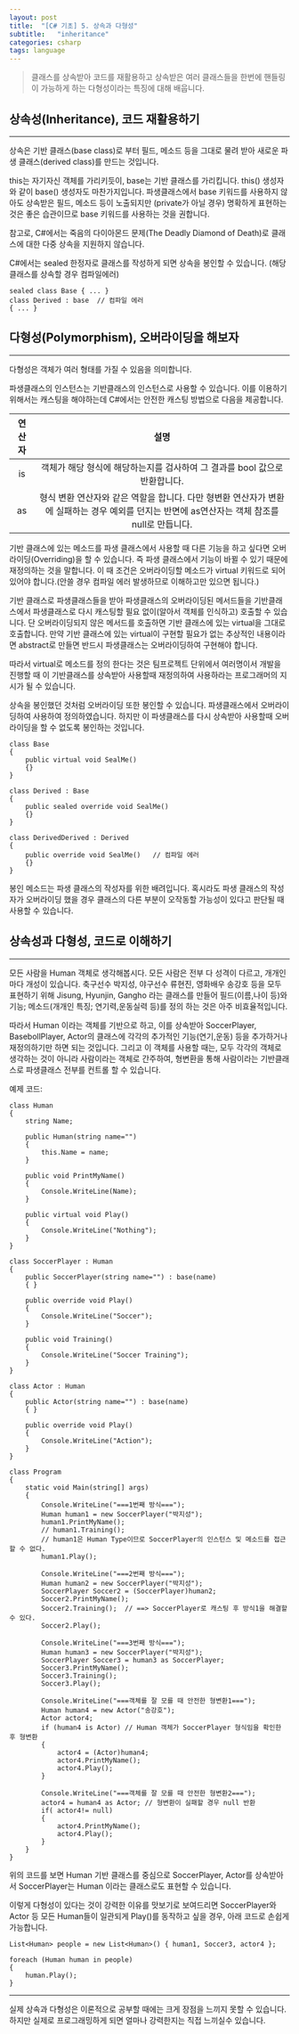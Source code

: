 ```yaml
---
layout: post
title:  "[C# 기초] 5. 상속과 다형성"
subtitle:   "inheritance"
categories: csharp
tags: language
---
```


> 클래스를 상속받아 코드를 재활용하고 상속받은 여러 클래스들을 한번에 핸들링이 가능하게 하는 다형성이라는 특징에 대해 배웁니다. 

## 상속성(Inheritance), 코드 재활용하기
---

상속은 기반 클래스(base class)로 부터 필드, 메소드 등을 그대로 물려 받아 새로운 파생 클래스(derived class)를 만드는 것입니다.

this는 자기자신 객체를 가리키듯이, base는 기반 클래스를 가리킵니다. this() 생성자와 같이 base() 생성자도 마찬가지입니다.
파생클래스에서 base 키워드를 사용하지 않아도 상속받은 필드, 메소드 등이 노출되지만 (private가 아닐 경우) 명확하게 표현하는 것은 좋은 습관이므로 base 키워드를 사용하는 것을 권합니다.

참고로, C#에서는 죽음의 다이아몬드 문제(The Deadly Diamond of Death)로 클래스에 대한 다중 상속을 지원하지 않습니다.

C#에서는 sealed 한정자로 클래스를 작성하게 되면 상속을 봉인할 수 있습니다. (해당 클래스를 상속할 경우 컴파일에러)

```
sealed class Base { ... }
class Derived : base  // 컴파일 에러
{ ... }
```

## 다형성(Polymorphism), 오버라이딩을 해보자
---

다형성은 객체가 여러 형태를 가질 수 있음을 의미합니다.

파생클래스의 인스턴스는 기반클래스의 인스턴스로 사용할 수 있습니다. 이를 이용하기 위해서는 캐스팅을 해야하는데 C#에서는 안전한 캐스팅 방법으로 다음을 제공합니다.

| 연산자 |                                                                      설명                                                                      |
|:------:|:----------------------------------------------------------------------------------------------------------------------------------------------:|
| is     | 객체가 해당 형식에 해당하는지를 검사하여 그 결과를 bool 값으로 반환합니다.                                                                     |
| as     | 형식 변환 연산자와 같은 역할을 합니다. 다만 형변환 연산자가 변환에 실패하는 경우 예외를 던지는  반면에 as연산자는 객체 참조를 null로 만듭니다. |


기반 클래스에 있는 메소드를 파생 클래스에서 사용할 때 다른 기능을 하고 싶다면 오버라이딩(Overriding)을 할 수 있습니다. 즉 파생 클래스에서 기능이 바뀔 수 있기 때문에 재정의하는 것을 말합니다. 이 때 조건은 오버라이딩할 메소드가 virtual 키워드로 되어있어야 합니다.(안쓸 경우 컴파일 에러 발생하므로 이해하고만 있으면 됩니다.)

기반 클래스로 파생클래스들을 받아 파생클래스의 오버라이딩된 메서드들을 기반클래스에서 파생클래스로 다시 캐스팅할 필요 없이(알아서 객체를 인식하고) 호출할 수 있습니다. 단 오버라이딩되지 않은 메서드를 호출하면 기반 클래스에 있는 virtual을 그대로 호출합니다. 만약 기반 클래스에 있는 virtual이 구현할 필요가 없는 추상적인 내용이라면 abstract로 만들면 반드시 파생클래스는 오버라이딩하여 구현해야 합니다.

따라서 virtual로 메소드를 정의 한다는 것은 팀프로젝트 단위에서 여러명이서 개발을 진행할 때 이 기반클래스를 상속받아 사용할때 재정의하여 사용하라는 프로그래머의 지시가 될 수 있습니다.

상속을 봉인했던 것처럼 오버라이딩 또한 봉인할 수 있습니다. 파생클래스에서 오버라이딩하여 사용하여 정의하였습니다. 하지만 이 파생클래스를 다시 상속받아 사용할때 오버라이딩을 할 수 없도록 봉인하는 것입니다.

```
class Base
{
	public virtual void SealMe()
	{}
}

class Derived : Base
{
	public sealed override void SealMe()
	{}
}

class DerivedDerived : Derived
{
	public override void SealMe()   // 컴파일 에러
	{}
}

```

봉인 메소드는 파생 클래스의 작성자를 위한 배려입니다. 혹시라도 파생 클래스의 작성자가 오버라이딩 했을 경우 클래스의 다른 부분이 오작동할 가능성이 있다고 판단될 때 사용할 수 있습니다.

## 상속성과 다형성, 코드로 이해하기
---

모든 사람을 Human 객체로 생각해봅시다. 모든 사람은 전부 다 성격이 다르고, 개개인마다 개성이 있습니다. 축구선수 박지성, 야구선수 류현진, 영화배우 송강호 등을 모두 표현하기 위해 Jisung, Hyunjin, Gangho 라는 클래스를 만들어 필드(이름,나이 등)와 기능; 메소드(개개인 특징; 연기력,운동실력 등)를 정의 하는 것은 아주 비효율적입니다.

따라서 Human 이라는 객체를 기반으로 하고, 이를 상속받아 SoccerPlayer, BasebollPlayer, Actor의 클래스에 각각의 추가적인 기능(연기,운동) 등을 추가하거나 재정의하기만 하면 되는 것입니다. 그리고 이 객체를 사용할 때는, 모두 각각의 객체로 생각하는 것이 아니라 사람이라는 객체로 간주하여, 형변환을 통해 사람이라는 기반클래스로 파생클래스 전부를 컨트롤 할 수 있습니다.

예제 코드:
```
class Human
{
    string Name;

    public Human(string name="")
    {
        this.Name = name;
    }

    public void PrintMyName()
    {
        Console.WriteLine(Name);
    }

    public virtual void Play()
    {
        Console.WriteLine("Nothing");
    }
}

class SoccerPlayer : Human
{
    public SoccerPlayer(string name="") : base(name)
    { }

    public override void Play()
    {
        Console.WriteLine("Soccer");
    }

    public void Training()
    {
        Console.WriteLine("Soccer Training");
    }
}

class Actor : Human
{
    public Actor(string name="") : base(name)
    { }

    public override void Play()
    {
        Console.WriteLine("Action");
    }
}

class Program
{
    static void Main(string[] args)
    {
        Console.WriteLine("===1번째 방식===");
        Human human1 = new SoccerPlayer("박지성");
        human1.PrintMyName();
        // human1.Training(); 
        // human1은 Human Type이므로 SoccerPlayer의 인스턴스 및 메소드를 접근할 수 없다.
        human1.Play();

        Console.WriteLine("===2번째 방식===");
        Human human2 = new SoccerPlayer("박지성");
        SoccerPlayer Soccer2 = (SoccerPlayer)human2;
        Soccer2.PrintMyName();
        Soccer2.Training();  // ==> SoccerPlayer로 캐스팅 후 방식1을 해결할 수 있다.
        Soccer2.Play();

        Console.WriteLine("===3번째 방식===");
        Human human3 = new SoccerPlayer("박지성");
        SoccerPlayer Soccer3 = human3 as SoccerPlayer;
        Soccer3.PrintMyName();
        Soccer3.Training();
        Soccer3.Play();

        Console.WriteLine("===객체를 잘 모를 때 안전한 형변환1===");
        Human human4 = new Actor("송강호");
        Actor actor4;
        if (human4 is Actor) // Human 객체가 SoccerPlayer 형식임을 확인한 후 형변환
        {
            actor4 = (Actor)human4;
            actor4.PrintMyName();
            actor4.Play();
        }

        Console.WriteLine("===객체를 잘 모를 때 안전한 형변환2===");
        actor4 = human4 as Actor; // 형변환이 실패할 경우 null 반환
        if( actor4!= null)
        {
            actor4.PrintMyName();
            actor4.Play();
        }
    }
}
```

위의 코드를 보면 Human 기반 클래스를 중심으로 SoccerPlayer, Actor를 상속받아서 SoccerPlayer는 Human 이라는 클래스로도 표현할 수 있습니다.

이렇게 다형성이 있다는 것이 강력한 이유를 맛보기로 보여드리면 SoccerPlayer와 Actor 등 모든 Human들이 일관되게 Play()를 동작하고 싶을 경우, 아래 코드로 손쉽게 가능합니다.

```
List<Human> people = new List<Human>() { human1, Soccer3, actor4 };

foreach (Human human in people)
{
    human.Play();
}
```

---
실제 상속과 다형성은 이론적으로 공부할 때에는 크게 장점을 느끼지 못할 수 있습니다. 하지만 실제로 프로그래밍하게 되면 얼마나 강력한지는 직접 느끼실수 있습니다.